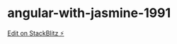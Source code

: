 # angular-with-jasmine-1991

[Edit on StackBlitz ⚡️](https://stackblitz.com/edit/angular-with-jasmine-1991)
